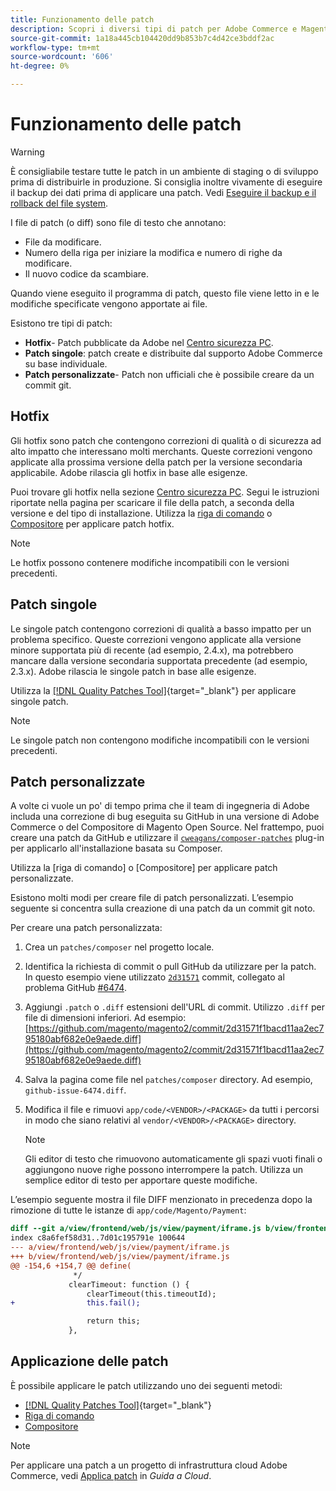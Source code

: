 ```yaml
---
title: Funzionamento delle patch
description: Scopri i diversi tipi di patch per Adobe Commerce e Magenti Open Source e come funzionano.
source-git-commit: 1a18a445cb104420dd9b853b7c4d42ce3bddf2ac
workflow-type: tm+mt
source-wordcount: '606'
ht-degree: 0%

---
```



# Funzionamento delle patch

>[!WARNING]
>
>È consigliabile testare tutte le patch in un ambiente di staging o di sviluppo prima di distribuirle in produzione. Si consiglia inoltre vivamente di eseguire il backup dei dati prima di applicare una patch. Vedi [Eseguire il backup e il rollback del file system](../../installation/tutorials/backup.md).

I file di patch (o diff) sono file di testo che annotano:

- File da modificare.
- Numero della riga per iniziare la modifica e numero di righe da modificare.
- Il nuovo codice da scambiare.

Quando viene eseguito il programma di patch, questo file viene letto in e le modifiche specificate vengono apportate ai file.

Esistono tre tipi di patch:

- **Hotfix**- Patch pubblicate da Adobe nel [Centro sicurezza PC](https://magento.com/security/patches).
- **Patch singole**: patch create e distribuite dal supporto Adobe Commerce su base individuale.
- **Patch personalizzate**- Patch non ufficiali che è possibile creare da un commit git.

## Hotfix

Gli hotfix sono patch che contengono correzioni di qualità o di sicurezza ad alto impatto che interessano molti merchants. Queste correzioni vengono applicate alla prossima versione della patch per la versione secondaria applicabile. Adobe rilascia gli hotfix in base alle esigenze.

Puoi trovare gli hotfix nella sezione [Centro sicurezza PC](https://magento.com/security/patches). Segui le istruzioni riportate nella pagina per scaricare il file della patch, a seconda della versione e del tipo di installazione. Utilizza la [riga di comando](../patches/apply.md#) o [Compositore](../patches/apply.md) per applicare patch hotfix.

>[!NOTE]
>
>Le hotfix possono contenere modifiche incompatibili con le versioni precedenti.

## Patch singole

Le singole patch contengono correzioni di qualità a basso impatto per un problema specifico. Queste correzioni vengono applicate alla versione minore supportata più di recente (ad esempio, 2.4.x), ma potrebbero mancare dalla versione secondaria supportata precedente (ad esempio, 2.3.x). Adobe rilascia le singole patch in base alle esigenze.

Utilizza la [[!DNL Quality Patches Tool]](https://experienceleague.adobe.com/tools/commerce-quality-patches/index.html){target=&quot;_blank&quot;} per applicare singole patch.

>[!NOTE]
>
>Le singole patch non contengono modifiche incompatibili con le versioni precedenti.

## Patch personalizzate

A volte ci vuole un po&#39; di tempo prima che il team di ingegneria di Adobe includa una correzione di bug eseguita su GitHub in una versione di Adobe Commerce o del Compositore di Magento Open Source. Nel frattempo, puoi creare una patch da GitHub e utilizzare il [`cweagans/composer-patches`](https://github.com/cweagans/composer-patches/) plug-in per applicarlo all&#39;installazione basata su Composer.

Utilizza la [riga di comando] o [Compositore] per applicare patch personalizzate.

Esistono molti modi per creare file di patch personalizzati. L’esempio seguente si concentra sulla creazione di una patch da un commit git noto.

Per creare una patch personalizzata:

1. Crea un `patches/composer` nel progetto locale.
1. Identifica la richiesta di commit o pull GitHub da utilizzare per la patch. In questo esempio viene utilizzato [`2d31571`](https://github.com/magento/magento2/commit/2d31571f1bacd11aa2ec795180abf682e0e9aede) commit, collegato al problema GitHub [#6474](https://github.com/magento/magento2/issues/6474).
1. Aggiungi `.patch` o `.diff` estensioni dell&#39;URL di commit. Utilizzo `.diff` per file di dimensioni inferiori. Ad esempio: [https://github.com/magento/magento2/commit/2d31571f1bacd11aa2ec795180abf682e0e9aede.diff](https://github.com/magento/magento2/commit/2d31571f1bacd11aa2ec795180abf682e0e9aede.diff)
1. Salva la pagina come file nel `patches/composer` directory. Ad esempio, `github-issue-6474.diff`.
1. Modifica il file e rimuovi `app/code/<VENDOR>/<PACKAGE>` da tutti i percorsi in modo che siano relativi al `vendor/<VENDOR>/<PACKAGE>` directory.

   >[!NOTE]
   >
   >Gli editor di testo che rimuovono automaticamente gli spazi vuoti finali o aggiungono nuove righe possono interrompere la patch. Utilizza un semplice editor di testo per apportare queste modifiche.

L’esempio seguente mostra il file DIFF menzionato in precedenza dopo la rimozione di tutte le istanze di `app/code/Magento/Payment`:

```diff
diff --git a/view/frontend/web/js/view/payment/iframe.js b/view/frontend/web/js/view/payment/iframe.js
index c8a6fef58d31..7d01c195791e 100644
--- a/view/frontend/web/js/view/payment/iframe.js
+++ b/view/frontend/web/js/view/payment/iframe.js
@@ -154,6 +154,7 @@ define(
              */
             clearTimeout: function () {
                 clearTimeout(this.timeoutId);
+                this.fail();

                 return this;
             },
```

## Applicazione delle patch

È possibile applicare le patch utilizzando uno dei seguenti metodi:

- [[!DNL Quality Patches Tool]](https://experienceleague.adobe.com/tools/commerce-quality-patches/index.html){target=&quot;_blank&quot;}
- [Riga di comando](/help/upgrade/patches/apply.md#command-line)
- [Compositore](/help/upgrade/patches/apply.md#composer)

>[!NOTE]
>
>Per applicare una patch a un progetto di infrastruttura cloud Adobe Commerce, vedi [Applica patch](https://devdocs.magento.com/cloud/project/project-patch.html) in _Guida a Cloud_.
